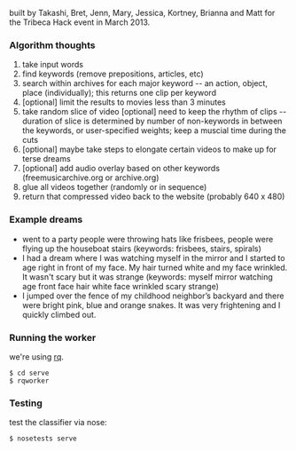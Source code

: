 built by Takashi, Bret, Jenn, Mary, Jessica, Kortney, Brianna and Matt
for the Tribeca Hack event in March 2013.


### Algorithm thoughts

1. take input words
2. find keywords (remove prepositions, articles, etc)
3. search within archives for each major keyword -- an action, object, place (individually); this returns one clip per keyword
4. [optional] limit the results to movies less than 3 minutes
5. take random slice of video [optional] need to keep the rhythm of clips -- duration of slice is determined by number of non-keywords in between the keywords, or user-specified weights; keep a muscial time during the cuts
6. [optional] maybe take steps to elongate certain videos to make up for terse dreams
7. [optional] add audio overlay based on other keywords (freemusicarchive.org or archive.org)
8. glue all videos together (randomly or in sequence)
9. return that compressed video back to the website (probably 640 x 480)


### Example dreams

* went to a party people were throwing hats like frisbees, people were 
flying up the houseboat stairs (keywords: frisbees, stairs, spirals)
* I had a dream where I was watching myself in the mirror and I started to age right in front of my face. My hair turned white and my face wrinkled. It wasn't scary but it was strange (keywords: myself mirror watching age front face hair white face wrinkled scary strange)
* I jumped over the fence of my childhood neighbor’s backyard and there were bright pink, blue and orange snakes. It was very frightening and I quickly climbed out. 


### Running the worker

we're using [rq](http://python-rq.org).

    $ cd serve
    $ rqworker


### Testing

test the classifier via nose:

    $ nosetests serve
